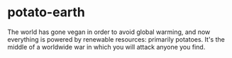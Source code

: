 # potato-earth
The world has gone vegan in order to avoid global warming, and now everything is powered by renewable resources: primarily potatoes. It's the middle of a worldwide war in which you will attack anyone you find.

